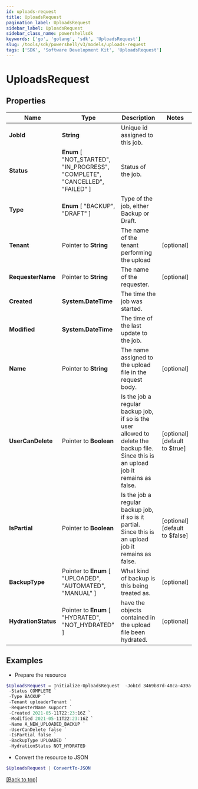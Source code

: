 ```yaml
---
id: uploads-request
title: UploadsRequest
pagination_label: UploadsRequest
sidebar_label: UploadsRequest
sidebar_class_name: powershellsdk
keywords: ['go', 'golang', 'sdk', 'UploadsRequest'] 
slug: /tools/sdk/powershell/v3/models/uploads-request
tags: ['SDK', 'Software Development Kit', 'UploadsRequest']
---
```



# UploadsRequest

## Properties

Name | Type | Description | Notes
------------ | ------------- | ------------- | -------------
**JobId** |  **String** | Unique id assigned to this job. | 
**Status** |   **Enum** [  "NOT_STARTED",    "IN_PROGRESS",    "COMPLETE",    "CANCELLED",    "FAILED" ] | Status of the job. | 
**Type** |   **Enum** [  "BACKUP",    "DRAFT" ] | Type of the job, either Backup or Draft. | 
**Tenant** |  Pointer to **String** | The name of the tenant performing the upload | [optional] 
**RequesterName** |  Pointer to **String** | The name of the requester. | [optional] 
**Created** |  **System.DateTime** | The time the job was started. | 
**Modified** |  **System.DateTime** | The time of the last update to the job. | 
**Name** |  Pointer to **String** | The name assigned to the upload file in the request body. | [optional] 
**UserCanDelete** |  Pointer to **Boolean** | Is the job a regular backup job, if so is the user allowed to delete the backup file. Since this is an upload job it remains as false. | [optional] [default to $true]
**IsPartial** |  Pointer to **Boolean** | Is the job a regular backup job, if so is it partial. Since this is an upload job it remains as false. | [optional] [default to $false]
**BackupType** |  Pointer to  **Enum** [  "UPLOADED",    "AUTOMATED",    "MANUAL" ] | What kind of backup is this being treated as. | [optional] 
**HydrationStatus** |  Pointer to  **Enum** [  "HYDRATED",    "NOT_HYDRATED" ] | have the objects contained in the upload file been hydrated. | [optional] 

## Examples

- Prepare the resource
```powershell
$UploadsRequest = Initialize-UploadsRequest  -JobId 3469b87d-48ca-439a-868f-2160001da8c1 `
 -Status COMPLETE `
 -Type BACKUP `
 -Tenant uploaderTenant `
 -RequesterName support `
 -Created 2021-05-11T22:23:16Z `
 -Modified 2021-05-11T22:23:16Z `
 -Name A_NEW_UPLOADED_BACKUP `
 -UserCanDelete false `
 -IsPartial false `
 -BackupType UPLOADED `
 -HydrationStatus NOT_HYDRATED
```

- Convert the resource to JSON
```powershell
$UploadsRequest | ConvertTo-JSON
```


[[Back to top]](#) 


